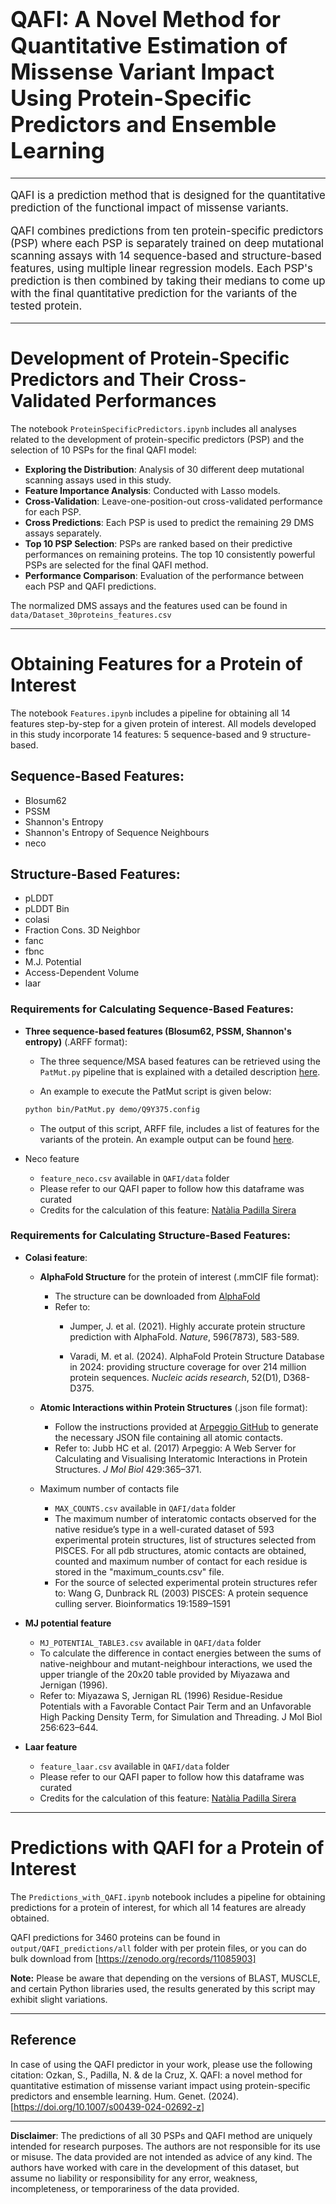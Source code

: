 <h1 style="font-size: 2.5em;">QAFI: A Novel Method for Quantitative Estimation of Missense Variant Impact Using Protein-Specific Predictors and Ensemble Learning</h1>



---

<p style="font-size: 1.2em;">
    QAFI is a prediction method that is designed for the quantitative prediction of the functional impact of missense variants. </p>
<p style="font-size: 1.2em;">    QAFI combines predictions from ten protein-specific predictors (PSP) where each PSP is separately trained on deep mutational scanning assays with 14 sequence-based and structure-based features, using multiple linear regression models. Each PSP's prediction is then combined by taking their medians to come up with the final quantitative prediction for the variants of the tested protein. </p>

---
# Development of Protein-Specific Predictors and Their Cross-Validated Performances

The notebook `ProteinSpecificPredictors.ipynb` includes all analyses related to the development of protein-specific predictors (PSP) and the selection of 10 PSPs for the final QAFI model:

- **Exploring the Distribution**: Analysis of 30 different deep mutational scanning assays used in this study.
- **Feature Importance Analysis**: Conducted with Lasso models.
- **Cross-Validation**: Leave-one-position-out cross-validated performance for each PSP.
- **Cross Predictions**: Each PSP is used to predict the remaining 29 DMS assays separately.
- **Top 10 PSP Selection**: PSPs are ranked based on their predictive performances on remaining proteins. The top 10 consistently powerful PSPs are selected for the final QAFI method.
- **Performance Comparison**: Evaluation of the performance between each PSP and QAFI predictions.

The normalized DMS assays and the features used can be found in `data/Dataset_30proteins_features.csv`

---
# Obtaining Features for a Protein of Interest

The notebook `Features.ipynb` includes a pipeline for obtaining all 14 features step-by-step for a given protein of interest. All models developed in this study incorporate 14 features: 5 sequence-based and 9 structure-based.


## Sequence-Based Features:
- Blosum62
- PSSM
- Shannon's Entropy
- Shannon's Entropy of Sequence Neighbours
- neco

## Structure-Based Features:
- pLDDT
- pLDDT Bin
- colasi
- Fraction Cons. 3D Neighbor
- fanc
- fbnc
- M.J. Potential
- Access-Dependent Volume
- laar

### Requirements for Calculating Sequence-Based Features:

- **Three sequence-based features (Blosum62, PSSM, Shannon's entropy)** (.ARFF format):
    - The three sequence/MSA based features can be retrieved using the `PatMut.py` pipeline that is explained with a detailed description [here](https://github.com/NataliaSirera/patmut).

    - An example to execute the PatMut script is given below:
     ```sh
    python bin/PatMut.py demo/Q9Y375.config
    ```
    - The output of this script, ARFF file, includes a list of features for the variants of the protein. An example output can be found [here](/demo/Q9Y375.arff).
 
- Neco feature
    - `feature_neco.csv` available in `QAFI/data` folder
    - Please refer to our QAFI paper to follow how this dataframe was curated
    - Credits for the calculation of this feature: [Natàlia Padilla Sirera](https://github.com/NataliaSirera)

     
### Requirements for Calculating Structure-Based Features:

- **Colasi feature**:
    - **AlphaFold Structure** for the protein of interest (.mmCIF file format):
        - The structure can be downloaded from [AlphaFold](https://alphafold.ebi.ac.uk)
        - Refer to:
            - Jumper, J. et al. (2021). Highly accurate protein structure prediction with AlphaFold. *Nature*, 596(7873), 583-589.

            - Varadi, M. et al. (2024). AlphaFold Protein Structure Database in 2024: providing structure coverage for over 214 million protein sequences. *Nucleic acids research*, 52(D1), D368-D375.


    - **Atomic Interactions within Protein Structures** (.json file format):
        - Follow the instructions provided at [Arpeggio GitHub](https://github.com/PDBeurope/arpeggio) to generate the necessary JSON file containing all atomic contacts.
        - Refer to: Jubb HC et al. (2017) Arpeggio: A Web Server for Calculating and Visualising Interatomic Interactions in Protein Structures. *J Mol Biol* 429:365–371.
              
    - Maximum number of contacts file
        - `MAX_COUNTS.csv` available in `QAFI/data` folder
        - The maximum number of interatomic contacts observed for the native residue’s type in a well-curated dataset of 593 experimental protein structures, list of structures selected from PISCES. For all pdb structures, atomic contacts are obtained, counted and maximum number of contact for each residue is stored in the "maximum_counts.csv" file.
        - For the source of selected experimental protein structures refer to: Wang G, Dunbrack RL (2003) PISCES: A protein sequence culling server. Bioinformatics 19:1589–1591

- **MJ potential feature**
    - `MJ_POTENTIAL_TABLE3.csv` available in `QAFI/data` folder
    - To calculate the difference in contact energies between the sums of native-neighbour and mutant-neighbour interactions, we used the upper triangle of the 20x20 table provided by Miyazawa and Jernigan (1996).
    - Refer to: Miyazawa S, Jernigan RL (1996) Residue-Residue Potentials with a Favorable Contact Pair Term and an Unfavorable High Packing Density Term, for Simulation and Threading. J Mol Biol 256:623–644.
      
- **Laar feature**
    - `feature_laar.csv` available in `QAFI/data` folder
    - Please refer to our QAFI paper to follow how this dataframe was curated
    - Credits for the calculation of this feature: [Natàlia Padilla Sirera](https://github.com/NataliaSirera)
  
---
# **Predictions with QAFI for a Protein of Interest**

The `Predictions_with_QAFI.ipynb` notebook includes a pipeline for obtaining predictions for a protein of interest, for which all 14 features are already obtained.

QAFI predictions for 3460 proteins can be found in `output/QAFI_predictions/all` folder with per protein files, or you can do bulk download from [https://zenodo.org/records/11085903]


**Note:** Please be aware that depending on the versions of BLAST, MUSCLE, and certain Python libraries used, the results generated by this script may exhibit slight variations.

---

## Reference

In case of using the QAFI predictor in your work, please use the following citation:
Ozkan, S., Padilla, N. & de la Cruz, X. QAFI: a novel method for quantitative estimation of missense variant impact using protein-specific predictors and ensemble learning. Hum. Genet. (2024). [https://doi.org/10.1007/s00439-024-02692-z]

---

**Disclaimer**: The predictions of all 30 PSPs and QAFI method are uniquely intended for research purposes. The authors are not responsible for its use or misuse. The data provided are not intended as advice of any kind. The authors have worked with care in the development of this dataset, but assume no liability or responsibility for any error, weakness, incompleteness, or temporariness of the data provided.
